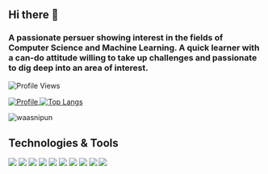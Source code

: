 ## Hi there 👋
### A passionate persuer showing interest in the fields of Computer Science and Machine Learning. A quick learner with a can-do attitude willing to take up challenges and passionate to dig deep into an area of interest. 

![Profile Views](https://komarev.com/ghpvc/?username=waasnipun&color=brightgreen)


<a href="https://github.com/waasnipun">
  <img alt="Profile" align="center" src="https://github-readme-stats.vercel.app/api?username=waasnipun&count_private=true&show_icons=true&custom_title=My%20Github%20Statistics&include_all_commits=true" />
</a>
<a href="https://github.com/waasnipun">
  <img alt="Top Langs" align="center" src="https://github-readme-stats.vercel.app/api/top-langs/?username=waasnipun&include_all_commits=true&langs_count=9&layout=compact&hide=CSS,PHP" />
</a>
<p><img align="center" src="https://github-readme-streak-stats.herokuapp.com/?user=waasnipun" alt="waasnipun"/></p> 


## Technologies & Tools

![](https://img.shields.io/badge/Code-Python-informational?style=flat&logo=python&logoColor=white&color=2bbc8a)
![](https://img.shields.io/badge/Code-Java-informational?style=flat&logo=java&logoColor=white&color=2bbc8a)
![](https://img.shields.io/badge/Code-Cpp-informational?style=flat&logo=c&logoColor=white&color=2bbc8a)
![](https://img.shields.io/badge/Framework-Flutter-informational?style=flat&logo=flutter&logoColor=white&color=2bbc8a)
![](https://img.shields.io/badge/Framework-Firebase-informational?style=flat&logo=firebase&logoColor=white&color=2bbc8a)
![](https://img.shields.io/badge/Cloud-AWS-informational?style=flat&logo=amazon-aws&logoColor=white&color=2bbc8a)
![](https://img.shields.io/badge/DevOps-Docker-informational?style=flat&logo=docker&logoColor=white&color=2bbc8a)
![](https://img.shields.io/badge/Version-GitHub-informational?style=flat&logo=github&logoColor=white&color=2bbc8a)
![](https://img.shields.io/badge/Editor-VSCode-informational?style=flat&logo=visual-studio-code&logoColor=white&color=2bbc8a)
![](https://img.shields.io/badge/Editor-Vim-informational?style=flat&logo=vim&logoColor=white&color=2bbc8a)

[twitter]: https://twitter.com/nipun_waas
[linkedin]: https://linkedin.com/in/nipun-waas
